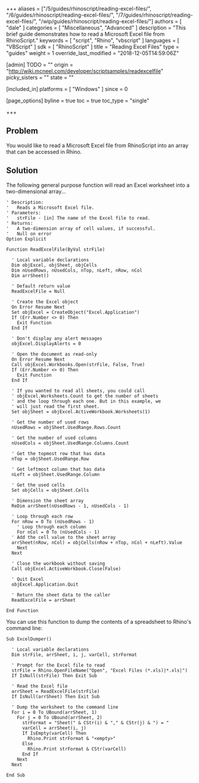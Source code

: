 +++
aliases = ["/5/guides/rhinoscript/reading-excel-files/", "/6/guides/rhinoscript/reading-excel-files/", "/7/guides/rhinoscript/reading-excel-files/", "/wip/guides/rhinoscript/reading-excel-files/"]
authors = [ "dale" ]
categories = [ "Miscellaneous", "Advanced" ]
description = "This brief guide demonstrates how to read a Microsoft Excel file from RhinoScript."
keywords = [ "script", "Rhino", "vbscript" ]
languages = [ "VBScript" ]
sdk = [ "RhinoScript" ]
title = "Reading Excel Files"
type = "guides"
weight = 1
override_last_modified = "2018-12-05T14:59:06Z"

[admin]
TODO = ""
origin = "http://wiki.mcneel.com/developer/scriptsamples/readexcelfile"
picky_sisters = ""
state = ""

[included_in]
platforms = [ "Windows" ]
since = 0

[page_options]
byline = true
toc = true
toc_type = "single"

+++

 
## Problem

You would like to read a Microsoft Excel file from RhinoScript into an array that can be accessed in Rhino.

## Solution

The following general purpose function will read an Excel worksheet into a two-dimensional array...

```vbnet
' Description:
'   Reads a Microsoft Excel file.
' Parameters:
'   strFile - [in] The name of the Excel file to read.
' Returns:
'   A two-dimension array of cell values, if successful.
'   Null on error
Option Explicit

Function ReadExcelFile(ByVal strFile)

  ' Local variable declarations
  Dim objExcel, objSheet, objCells
  Dim nUsedRows, nUsedCols, nTop, nLeft, nRow, nCol
  Dim arrSheet()

  ' Default return value
  ReadExcelFile = Null

  ' Create the Excel object
  On Error Resume Next
  Set objExcel = CreateObject("Excel.Application")
  If (Err.Number <> 0) Then
    Exit Function
  End If

  ' Don't display any alert messages
  objExcel.DisplayAlerts = 0  

  ' Open the document as read-only
  On Error Resume Next
  Call objExcel.Workbooks.Open(strFile, False, True)
  If (Err.Number <> 0) Then
    Exit Function
  End If

  ' If you wanted to read all sheets, you could call
  ' objExcel.Worksheets.Count to get the number of sheets
  ' and the loop through each one. But in this example, we
  ' will just read the first sheet.
  Set objSheet = objExcel.ActiveWorkbook.Worksheets(1)

  ' Get the number of used rows
  nUsedRows = objSheet.UsedRange.Rows.Count

  ' Get the number of used columns
  nUsedCols = objSheet.UsedRange.Columns.Count

  ' Get the topmost row that has data
  nTop = objSheet.UsedRange.Row

  ' Get leftmost column that has data
  nLeft = objSheet.UsedRange.Column

  ' Get the used cells
  Set objCells = objSheet.Cells

  ' Dimension the sheet array
  ReDim arrSheet(nUsedRows - 1, nUsedCols - 1)

  ' Loop through each row
  For nRow = 0 To (nUsedRows - 1)
    ' Loop through each column
    For nCol = 0 To (nUsedCols - 1)
  ' Add the cell value to the sheet array
  arrSheet(nRow, nCol) = objCells(nRow + nTop, nCol + nLeft).Value
    Next
  Next

  ' Close the workbook without saving
  Call objExcel.ActiveWorkbook.Close(False)

  ' Quit Excel
  objExcel.Application.Quit

  ' Return the sheet data to the caller
  ReadExcelFile = arrSheet

End Function
```

You can use this function to dump the contents of a spreadsheet to Rhino's command line:

```vbnet
Sub ExcelDumper()

  ' Local variable declarations
  Dim strFile, arrSheet, i, j, varCell, strFormat

  ' Prompt for the Excel file to read  
  strFile = Rhino.OpenFileName("Open", "Excel Files (*.xls)|*.xls|")
  If IsNull(strFile) Then Exit Sub

  ' Read the Excel file
  arrSheet = ReadExcelFile(strFile)
  If IsNull(arrSheet) Then Exit Sub

  ' Dump the worksheet to the command line
  For i = 0 To UBound(arrSheet, 1)
    For j = 0 To UBound(arrSheet, 2)
      strFormat = "Sheet(" & CStr(i) & "," & CStr(j) & ") = "      
      varCell = arrSheet(i, j)
      If IsEmpty(varCell) Then
        Rhino.Print strFormat & "<empty>"
      Else
        Rhino.Print strFormat & CStr(varCell)
      End If      
    Next
  Next

End Sub
```
